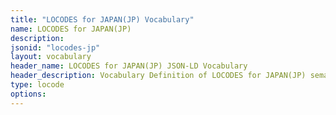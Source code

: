 ```yaml
---
title: "LOCODES for JAPAN(JP) Vocabulary"
name: LOCODES for JAPAN(JP) 
description: 
jsonid: "locodes-jp"
layout: vocabulary
header_name: LOCODES for JAPAN(JP) JSON-LD Vocabulary
header_description: Vocabulary Definition of LOCODES for JAPAN(JP) semantics in HTML format. JSON-LD format is available at [locodes-jp.jsonld](/vocabulary/locodes-jp.jsonld)
type: locode
options:
---
```


